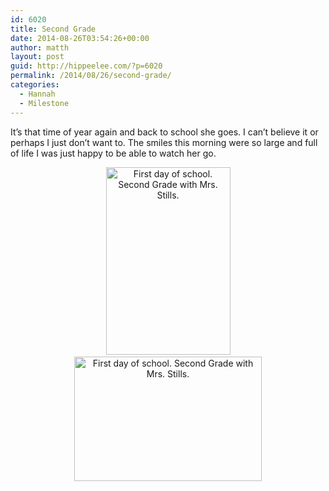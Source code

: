 ```yaml
---
id: 6020
title: Second Grade
date: 2014-08-26T03:54:26+00:00
author: matth
layout: post
guid: http://hippeelee.com/?p=6020
permalink: /2014/08/26/second-grade/
categories:
  - Hannah
  - Milestone
---
```

<p style="text-align: left;">
  It&#8217;s that time of year again and back to school she goes. I can&#8217;t believe it or perhaps I just don&#8217;t want to. The smiles this morning were so large and full of life I was just happy to be able to watch her go.
</p>

<p style="text-align: center;">
  <a href="http://localhost/wp-content/uploads/2014/08/2nd_grade_-001.jpg"><img class="aligncenter wp-image-6022 size-medium" src="http://localhost/wp-content/uploads/2014/08/2nd_grade_-001-199x300.jpg" alt="First day of school. Second Grade with Mrs. Stills." width="199" height="300" srcset="http://localhost/wp-content/uploads/2014/08/2nd_grade_-001-199x300.jpg 199w, http://localhost/wp-content/uploads/2014/08/2nd_grade_-001.jpg 680w" sizes="(max-width: 199px) 100vw, 199px" /></a><a href="http://localhost/wp-content/uploads/2014/08/2nd_grade_-001.jpg"><br /> </a> <a href="http://localhost/wp-content/uploads/2014/08/2nd_grade_-002.jpg"><img class="aligncenter size-medium wp-image-6023" src="http://localhost/wp-content/uploads/2014/08/2nd_grade_-002-300x199.jpg" alt="First day of school. Second Grade with Mrs. Stills." width="300" height="199" srcset="http://localhost/wp-content/uploads/2014/08/2nd_grade_-002-300x199.jpg 300w, http://localhost/wp-content/uploads/2014/08/2nd_grade_-002-768x510.jpg 768w, http://localhost/wp-content/uploads/2014/08/2nd_grade_-002.jpg 1024w" sizes="(max-width: 300px) 100vw, 300px" /></a>
</p>

<p style="text-align: left;">
  <!--more-->
</p>